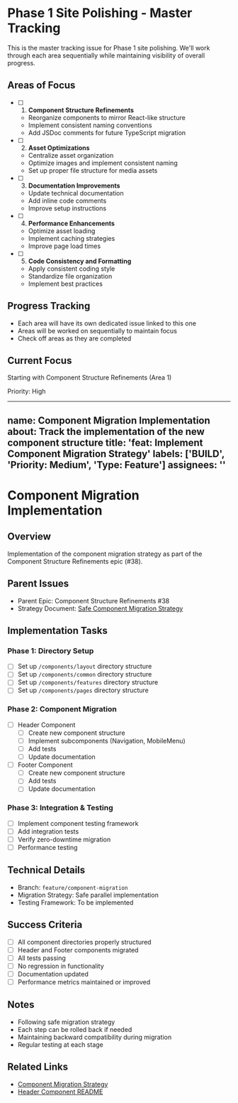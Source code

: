 # Phase 1 Site Polishing - Master Tracking

This is the master tracking issue for Phase 1 site polishing. We'll work through each area sequentially while maintaining visibility of overall progress.

## Areas of Focus

- [ ] 1. **Component Structure Refinements**
    - Reorganize components to mirror React-like structure
    - Implement consistent naming conventions
    - Add JSDoc comments for future TypeScript migration

- [ ] 2. **Asset Optimizations**
    - Centralize asset organization
    - Optimize images and implement consistent naming
    - Set up proper file structure for media assets

- [ ] 3. **Documentation Improvements**
    - Update technical documentation
    - Add inline code comments
    - Improve setup instructions

- [ ] 4. **Performance Enhancements**
    - Optimize asset loading
    - Implement caching strategies
    - Improve page load times

- [ ] 5. **Code Consistency and Formatting**
    - Apply consistent coding style
    - Standardize file organization
    - Implement best practices

## Progress Tracking
- Each area will have its own dedicated issue linked to this one
- Areas will be worked on sequentially to maintain focus
- Check off areas as they are completed

## Current Focus
Starting with Component Structure Refinements (Area 1)

Priority: High 

---
name: Component Migration Implementation
about: Track the implementation of the new component structure
title: 'feat: Implement Component Migration Strategy'
labels: ['BUILD', 'Priority: Medium', 'Type: Feature']
assignees: ''
---

# Component Migration Implementation

## Overview
Implementation of the component migration strategy as part of the Component Structure Refinements epic (#38).

## Parent Issues
- Parent Epic: Component Structure Refinements #38
- Strategy Document: [Safe Component Migration Strategy](../docs/planning/issues/component-migration-strategy.md)

## Implementation Tasks
### Phase 1: Directory Setup
- [ ] Set up `/components/layout` directory structure
- [ ] Set up `/components/common` directory structure
- [ ] Set up `/components/features` directory structure
- [ ] Set up `/components/pages` directory structure

### Phase 2: Component Migration
- [ ] Header Component
  - [ ] Create new component structure
  - [ ] Implement subcomponents (Navigation, MobileMenu)
  - [ ] Add tests
  - [ ] Update documentation
- [ ] Footer Component
  - [ ] Create new component structure
  - [ ] Add tests
  - [ ] Update documentation

### Phase 3: Integration & Testing
- [ ] Implement component testing framework
- [ ] Add integration tests
- [ ] Verify zero-downtime migration
- [ ] Performance testing

## Technical Details
- Branch: `feature/component-migration`
- Migration Strategy: Safe parallel implementation
- Testing Framework: To be implemented

## Success Criteria
- [ ] All component directories properly structured
- [ ] Header and Footer components migrated
- [ ] All tests passing
- [ ] No regression in functionality
- [ ] Documentation updated
- [ ] Performance metrics maintained or improved

## Notes
- Following safe migration strategy
- Each step can be rolled back if needed
- Maintaining backward compatibility during migration
- Regular testing at each stage

## Related Links
- [Component Migration Strategy](../docs/planning/issues/component-migration-strategy.md)
- [Header Component README](../components/layout/Header/README.md) 